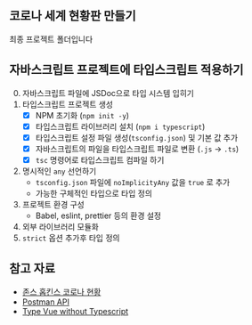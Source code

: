 ## 코로나 세계 현황판 만들기

최종 프로젝트 폴더입니다

## 자바스크립트 프로젝트에 타입스크립트 적용하기

0. 자바스크립트 파일에 JSDoc으로 타입 시스템 입히기
1. 타입스크립트 프로젝트 생성
   - [x] NPM 초기화 (`npm init -y`)
   - [x] 타입스크립트 라이브러리 설치 (`npm i typescript`)
   - [x] 타입스크립트 설정 파일 생성(`tsconfig.json`) 및 기본 값 추가
   - [x] 자바스크립트의 파일을 타입스크립트 파일로 변환 (`.js` -> `.ts`)
   - [x] `tsc` 명령어로 타입스크립트 컴파일 하기
2. 명시적인 `any` 선언하기
   - `tsconfig.json` 파일에 `noImplicityAny` 값을 `true` 로 추가
   - 가능한 구체적인 타입으로 타입 정의
3. 프로젝트 환경 구성
   - Babel, eslint, prettier 등의 환경 설정
4. 외부 라이브러리 모듈화
5. `strict` 옵션 추가후 타입 정의

## 참고 자료

- [존스 홉킨스 코로나 현황](https://www.arcgis.com/apps/opsdashboard/index.html#/bda7594740fd40299423467b48e9ecf6)
- [Postman API](https://documenter.getpostman.com/view/10808728/SzS8rjbc?version=latest#27454960-ea1c-4b91-a0b6-0468bb4e6712)
- [Type Vue without Typescript](https://blog.usejournal.com/type-vue-without-typescript-b2b49210f0b)